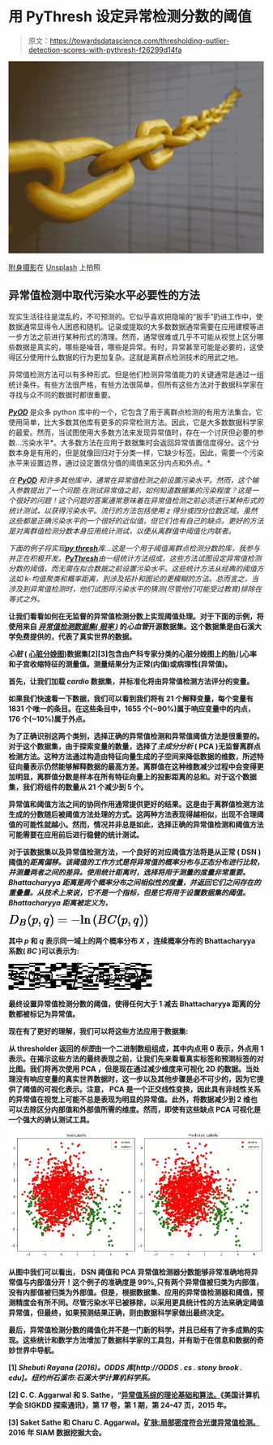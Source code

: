 # 用 PyThresh 设定异常检测分数的阈值

> 原文：<https://towardsdatascience.com/thresholding-outlier-detection-scores-with-pythresh-f26299d14fa>

![](img/f179aca3ed114ea03db02d39e5663ea6.png)

[附身摄影](https://unsplash.com/@possessedphotography?utm_source=unsplash&utm_medium=referral&utm_content=creditCopyText)在 [Unsplash](https://unsplash.com) 上拍照

## 异常值检测中取代污染水平必要性的方法

现实生活往往是混乱的，不可预测的。它似乎喜欢把隐喻的“扳手”扔进工作中，使数据通常显得令人困惑和随机。记录或提取的大多数数据通常需要在应用建模等进一步方法之前进行某种形式的清理。然而，通常很难或几乎不可能从视觉上区分哪些数据是真实的，哪些是噪音，哪些是异常。有时，异常甚至可能是必要的，这使得区分使用什么数据的行为更加复杂。这就是离群点检测技术的用武之地。

异常值检测方法可以有多种形式。但是他们检测异常值能力的关键通常是通过一组统计条件。有些方法很严格，有些方法很简单，但所有这些方法对于数据科学家在寻找与众不同的数据时都很重要。

[***PyOD***](https://github.com/yzhao062/pyod) 是众多 python 库中的一个，它包含了用于离群点检测的有用方法集合。它使用简单，比大多数其他库有更多的异常检测方法。因此，它是大多数数据科学家的最爱。然而，当试图使用大多数方法来发现异常值时，存在一个讨厌但必要的参数…污染水平*。大多数方法在应用于数据集时会返回异常值置信度得分。这个分数本身是有用的，但是就像回归对于分类一样，它缺少标签。因此，需要一个污染水平来设置边界，通过设定置信分值的阈值来区分内点和外点。*

*在 [***PyOD***](https://github.com/yzhao062/pyod) 和许多其他库中，通常在异常值检测之前设置污染水平。然而，这个输入参数提出了一个问题:在测试异常值之前，如何知道数据集的污染程度？这是一个很好的问题！这个问题的答案通常意味着在异常值检测之前必须进行某种形式的统计测试，以获得污染水平。流行的方法包括使用 z 得分或四分位数区域。虽然这些都是正确污染水平的一个很好的近似值，但它们也有自己的缺点。更好的方法是对离群值检测分数本身应用统计测试，以便从离群值中阈值化内联者。*

*下面的例子将实现[***py thresh***](https://github.com/KulikDM/pythresh)*库…这是一个用于阈值离群点检测分数的库，我参与并正在积极开发。[***PyThresh***](https://github.com/KulikDM/pythresh)由一组统计方法组成，这些方法试图设定异常值检测分数的阈值，而无需在拟合数据之前设置污染水平。这些统计方法从经典的阈值方法如 k-均值聚类和概率距离，到涉及拓扑和图论的更模糊的方法。总而言之，当涉及到异常值检测时，他们试图将污染水平的猜测(尽管他们可能受过教育)排除在等式之外。**

**让我们看看如何在无监督的异常值检测分数上实现阈值处理。对于下面的示例，将使用来自 [*异常值检测数据集(* ***赔率*** *)*](http://odds.cs.stonybrook.edu/#table1) 的*心血管*开源数据集。这个数据集是由石溪大学免费提供的，代表了真实世界的数据。**

***心脏* ( [心脏分娩图](http://odds.cs.stonybrook.edu/cardiotocogrpahy-dataset/))数据集[2][3]包含由产科专家分类的心脏分娩图上的胎儿心率和子宫收缩特征的测量值。测量结果分为正常(内值)或病理性(异常值)。**

**首先，让我们加载 *cardio* 数据集，并标准化将由异常值检测方法评分的变量。**

**如果我们快速看一下数据，我们可以看到我们将有 21 个解释变量，每个变量有 1831 个唯一的条目。在这些条目中，1655 个(~90%)属于响应变量中的内点，176 个(~10%)属于外点。**

**为了正确识别这两个类别，选择正确的异常值检测和异常值阈值方法是很重要的。对于这个数据集，由于探索变量的数量，选择了*主成分分析* ( **PCA** )无监督离群点检测方法。这种方法通过构造由特征向量生成的子空间来降低数据的维数，所述特征向量表示仍然能够解释数据的最高方差。离群值在这种维数减少过程中会变得更加明显，离群值分数是样本在所有特征向量上的投影距离的总和。对于这个数据集，我们将组件的数量从 21 个减少到 5 个。**

**异常值和阈值方法之间的协同作用通常提供更好的结果。这是由于离群值检测方法生成的分数随后被阈值方法处理的方式。这两种方法表现得越相似，出现不合理阈值的可能性就越小。然而，情况并非总是如此，选择正确的异常值检测和阈值方法可能需要在应用前后进行稳健的统计测试。**

**对于该数据集以及异常值检测方法，一个良好的对应阈值方法将是从正常 ( **DSN** )阈值的*距离偏移。该阈值的工作方式是将异常值的概率分布与正态分布进行比较，并测量两者之间的差异。使用统计距离时，选择将用于测量的度量非常重要。 **Bhattacharyya 距离**是两个概率分布之间相似性的度量，并返回它们之间存在的重叠量。从技术上来说，它不是一个指标，但是它将用于设置数据集的阈值。Bhattacharyya 距离被定义为，***

**![](img/15918bbb0074141fca6b53628db50716.png)**

**其中 *p* 和 *q* 表示同一域上的两个概率分布 *X* ，连续概率分布的 Bhattacharyya 系数( *BC* )可以表示为:**

**![](img/a4c36ec3cea800458a71f7297fb7247a.png)**

**最终设置异常值检测分数的阈值，使得任何大于 1 减去 Bhattacharyya 距离的分数都被标记为异常值。**

**现在有了更好的理解，我们可以将这些方法应用于数据集:**

**从 thresholder 返回的*标签*由一个二进制数组组成，其中内点用 0 表示，外点用 1 表示。在揭示这些方法的最终表现之前，让我们先来看看真实标签和预测标签的对比图。我们将再次使用 **PCA** ，但是现在通过减少维度来可视化 2D 的数据。当处理没有响应变量的真实世界数据时，这一步以及其他步骤是必不可少的，因为它提供了阈值的可视化表示。注意， **PCA** 是一个正交线性变换，因此具有非线性关系的异常值在视觉上可能不总是表现为明显的异常值。此外，将数据减少到 2 维也可以去除区分内部值和外部值所需的维度。然而，即使有这些缺点 **PCA** 可视化是一个强大的确认测试工具。**

**![](img/e12f2bf47e68e196deda0ae3f2d659d6.png)**

**从图中我们可以看出， **DSN** 阈值和 **PCA** 异常值检测器分数能够非常准确地将异常值与内部值分开！这个例子的准确度是 99%,只有两个异常值被归类为内部值，没有内部值被归类为外部值。但是，根据数据集、应用的异常值检测器和阈值，预测精度会有所不同。尽管污染水平已被移除，以采用更具统计性的方法来确定阈值异常值，但最终，如果预测结果正确，则由数据科学家做出最终决定。**

**最后，异常值检测分数的阈值化并不是一门新的科学，并且已经有了许多成熟的实现。这些统计和数学方法增加了数据科学家的工具包，并有助于在信息和数据的奇妙世界中导航。**

**[1] *Shebuti Rayana (2016)。ODDS 库[http://ODDS . cs . stony brook . edu]。纽约州石溪市:石溪大学计算机科学系。***

**[2] C. C. Aggarwal 和 S. Sathe，“[异常值系综的理论基础和算法。](http://www.kdd.org/exploration_files/Article4.pdf)《美国计算机学会 SIGKDD 探索通讯》，第 17 卷，第 1 期，第 24–47 页，2015 年。**

**[3] Saket Sathe 和 Charu C. Aggarwal。[矿脉:局部密度符合光谱异常值检测。](https://epubs.siam.org/doi/pdf/10.1137/1.9781611974348.20)2016 年 SIAM 数据挖掘大会。**